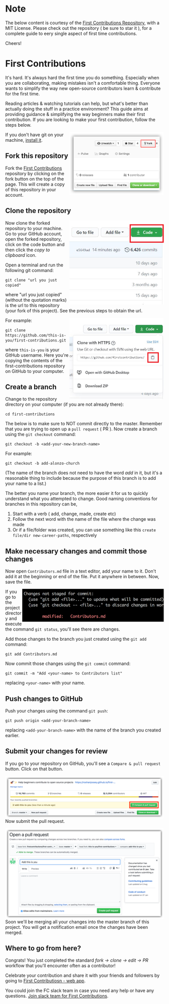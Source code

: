 # Note

The below content is courtesy of the [First Contributions Repository](https://github.com/firstcontributions/first-contributions), with a MIT License.
Please check out the repository ( be sure to star it ), for a complete guide to eery single aspect of first time contributions.

Cheers!

# First Contributions

It's hard. It's always hard the first time you do something. Especially when you are collaborating, making mistakes isn't a comfortable thing. Everyone wants to simplify the way new open-source contributors learn & contribute for the first time.

Reading articles & watching tutorials can help, but what's better than actually doing the stuff in a practice environment? This guide aims at providing guidance & simplifying the way beginners make their first contribution. If you are looking to make your first contribution, follow the steps below.

<img align="right" width="300" src="../assets/img/fork.png" alt="fork this repository" />

If you don't have git on your machine, [install it](https://help.github.com/articles/set-up-git/).

## Fork this repository

Fork the [First Contributions](https://github.com/firstcontributions/first-contributions) repository by clicking on the fork button on the top of the page.
This will create a copy of this repository in your account.

## Clone the repository

<img align="right" width="300" src="../assets/img/clone.png" alt="clone this repository" />

Now clone the forked repository to your machine. Go to your GitHub account, open the forked repository, click on the code button and then click the _copy to clipboard_ icon.

Open a terminal and run the following git command:

```
git clone "url you just copied"
```

where "url you just copied" (without the quotation marks) is the url to this repository (your fork of this project). See the previous steps to obtain the url.

<img align="right" width="300" src="../assets/img/copy-to-clipboard.png" alt="copy URL to clipboard" />

For example:

```
git clone https://github.com/this-is-you/first-contributions.git
```

where `this-is-you` is your GitHub username. Here you're copying the contents of the first-contributions repository on GitHub to your computer.

## Create a branch


Change to the repository directory on your computer (if you are not already there):

```
cd first-contributions
```

The below is to make sure to NOT commit directly to the master.
Remember that you are trying to open up a `pull request` ( PR ). 
Now create a branch using the `git checkout` command:

```
git checkout -b <add-your-new-branch-name>
```

For example:

```
git checkout -b add-alonzo-church
```

(The name of the branch does not need to have the word _add_ in it, but it's a reasonable thing to include because the purpose of this branch is to add your name to a list.)

The better you name your branch, the more easier it for us to quickly understand what you attempted to change.
Good naming conventions for branches in this repository can be,

1. Start with a verb ( add, change, made, create etc)
2. Follow the next word with the name of the file where the change was made
3. Or if a file/folder was created, you can use something like this `create file/dir new-career-paths`, respectively

## Make necessary changes and commit those changes

Now open `Contributors.md` file in a text editor, add your name to it. Don't add it at the beginning or end of the file. Put it anywhere in between. Now, save the file.

<img align="right" width="450" src="../assets/img/git-status.png" alt="git status" />

If you go to the project directory and execute the command `git status`, you'll see there are changes.

Add those changes to the branch you just created using the `git add` command:

```
git add Contributors.md
```

Now commit those changes using the `git commit` command:

```
git commit -m "Add <your-name> to Contributors list"
```

replacing `<your-name>` with your name.

## Push changes to GitHub

Push your changes using the command `git push`:

```
git push origin <add-your-branch-name>
```

replacing `<add-your-branch-name>` with the name of the branch you created earlier.

## Submit your changes for review

If you go to your repository on GitHub, you'll see a `Compare & pull request` button. Click on that button.

<img style="float: right;" src="../assets/img/compare-and-pull.png" alt="create a pull request" />

Now submit the pull request.

<img style="float: right;" src="../assets/img/submit-pull-request.png" alt="submit pull request" />

Soon we'll be merging all your changes into the master branch of this project. You will get a notification email once the changes have been merged.

## Where to go from here?

Congrats! You just completed the standard _fork -> clone -> edit -> PR_ workflow that you'll encounter often as a contributor!

Celebrate your contribution and share it with your friends and followers by going to [First Contributiosn - web app](https://firstcontributions.github.io/#social-share).

You could join the FC slack team in case you need any help or have any questions. [Join slack team for First Contributions](https://join.slack.com/t/firstcontributors/shared_invite/enQtNjkxNzQwNzA2MTMwLTVhMWJjNjg2ODRlNWZhNjIzYjgwNDIyZWYwZjhjYTQ4OTBjMWM0MmFhZDUxNzBiYzczMGNiYzcxNjkzZDZlMDM).